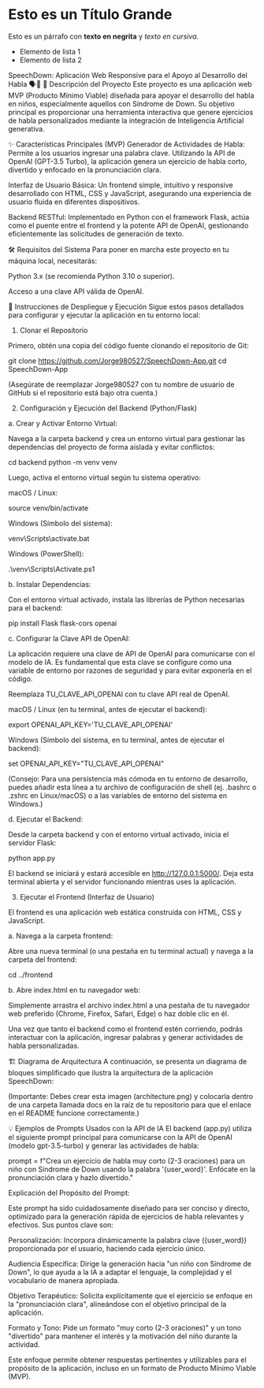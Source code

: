 # Esto es un Título Grande

Esto es un párrafo con **texto en negrita** y *texto en cursiva*.

* Elemento de lista 1
* Elemento de lista 2


SpeechDown: Aplicación Web Responsive para el Apoyo al Desarrollo del Habla 🗣️👶
📝 Descripción del Proyecto
Este proyecto es una aplicación web MVP (Producto Mínimo Viable) diseñada para apoyar el desarrollo del habla en niños, especialmente aquellos con Síndrome de Down. Su objetivo principal es proporcionar una herramienta interactiva que genere ejercicios de habla personalizados mediante la integración de Inteligencia Artificial generativa.

✨ Características Principales (MVP)
Generador de Actividades de Habla: Permite a los usuarios ingresar una palabra clave. Utilizando la API de OpenAI (GPT-3.5 Turbo), la aplicación genera un ejercicio de habla corto, divertido y enfocado en la pronunciación clara.

Interfaz de Usuario Básica: Un frontend simple, intuitivo y responsive desarrollado con HTML, CSS y JavaScript, asegurando una experiencia de usuario fluida en diferentes dispositivos.

Backend RESTful: Implementado en Python con el framework Flask, actúa como el puente entre el frontend y la potente API de OpenAI, gestionando eficientemente las solicitudes de generación de texto.

🛠️ Requisitos del Sistema
Para poner en marcha este proyecto en tu máquina local, necesitarás:

Python 3.x (se recomienda Python 3.10 o superior).

Acceso a una clave API válida de OpenAI.

🚀 Instrucciones de Despliegue y Ejecución
Sigue estos pasos detallados para configurar y ejecutar la aplicación en tu entorno local:

1. Clonar el Repositorio

Primero, obtén una copia del código fuente clonando el repositorio de Git:

git clone https://github.com/Jorge980527/SpeechDown-App.git
cd SpeechDown-App

(Asegúrate de reemplazar Jorge980527 con tu nombre de usuario de GitHub si el repositorio está bajo otra cuenta.)

2. Configuración y Ejecución del Backend (Python/Flask)

a. Crear y Activar Entorno Virtual:

Navega a la carpeta backend y crea un entorno virtual para gestionar las dependencias del proyecto de forma aislada y evitar conflictos:

cd backend
python -m venv venv

Luego, activa el entorno virtual según tu sistema operativo:

macOS / Linux:

source venv/bin/activate

Windows (Símbolo del sistema):

venv\Scripts\activate.bat

Windows (PowerShell):

.\venv\Scripts\Activate.ps1

b. Instalar Dependencias:

Con el entorno virtual activado, instala las librerías de Python necesarias para el backend:

pip install Flask flask-cors openai

c. Configurar la Clave API de OpenAI:

La aplicación requiere una clave de API de OpenAI para comunicarse con el modelo de IA. Es fundamental que esta clave se configure como una variable de entorno por razones de seguridad y para evitar exponerla en el código.

Reemplaza TU_CLAVE_API_OPENAI con tu clave API real de OpenAI.

macOS / Linux (en tu terminal, antes de ejecutar el backend):

export OPENAI_API_KEY='TU_CLAVE_API_OPENAI'

Windows (Símbolo del sistema, en tu terminal, antes de ejecutar el backend):

set OPENAI_API_KEY="TU_CLAVE_API_OPENAI"

(Consejo: Para una persistencia más cómoda en tu entorno de desarrollo, puedes añadir esta línea a tu archivo de configuración de shell (ej. .bashrc o .zshrc en Linux/macOS) o a las variables de entorno del sistema en Windows.)

d. Ejecutar el Backend:

Desde la carpeta backend y con el entorno virtual activado, inicia el servidor Flask:

python app.py

El backend se iniciará y estará accesible en http://127.0.0.1:5000/. Deja esta terminal abierta y el servidor funcionando mientras uses la aplicación.

3. Ejecutar el Frontend (Interfaz de Usuario)

El frontend es una aplicación web estática construida con HTML, CSS y JavaScript.

a. Navega a la carpeta frontend:

Abre una nueva terminal (o una pestaña en tu terminal actual) y navega a la carpeta del frontend:

cd ../frontend

b. Abre index.html en tu navegador web:

Simplemente arrastra el archivo index.html a una pestaña de tu navegador web preferido (Chrome, Firefox, Safari, Edge) o haz doble clic en él.

Una vez que tanto el backend como el frontend estén corriendo, podrás interactuar con la aplicación, ingresar palabras y generar actividades de habla personalizadas.

🏗️ Diagrama de Arquitectura
A continuación, se presenta un diagrama de bloques simplificado que ilustra la arquitectura de la aplicación SpeechDown:

(Importante: Debes crear esta imagen (architecture.png) y colocarla dentro de una carpeta llamada docs en la raíz de tu repositorio para que el enlace en el README funcione correctamente.)

💡 Ejemplos de Prompts Usados con la API de IA
El backend (app.py) utiliza el siguiente prompt principal para comunicarse con la API de OpenAI (modelo gpt-3.5-turbo) y generar las actividades de habla:

prompt = f"Crea un ejercicio de habla muy corto (2-3 oraciones) para un niño con Síndrome de Down usando la palabra '{user_word}'. Enfócate en la pronunciación clara y hazlo divertido."

Explicación del Propósito del Prompt:

Este prompt ha sido cuidadosamente diseñado para ser conciso y directo, optimizado para la generación rápida de ejercicios de habla relevantes y efectivos. Sus puntos clave son:

Personalización: Incorpora dinámicamente la palabra clave ({user_word}) proporcionada por el usuario, haciendo cada ejercicio único.

Audiencia Específica: Dirige la generación hacia "un niño con Síndrome de Down", lo que ayuda a la IA a adaptar el lenguaje, la complejidad y el vocabulario de manera apropiada.

Objetivo Terapéutico: Solicita explícitamente que el ejercicio se enfoque en la "pronunciación clara", alineándose con el objetivo principal de la aplicación.

Formato y Tono: Pide un formato "muy corto (2-3 oraciones)" y un tono "divertido" para mantener el interés y la motivación del niño durante la actividad.

Este enfoque permite obtener respuestas pertinentes y utilizables para el propósito de la aplicación, incluso en un formato de Producto Mínimo Viable (MVP).


